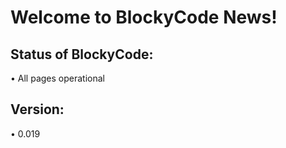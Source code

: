 # Welcome to BlockyCode News!

## Status of BlockyCode:

&bull; All pages operational

## Version:

&bull; 0.019

